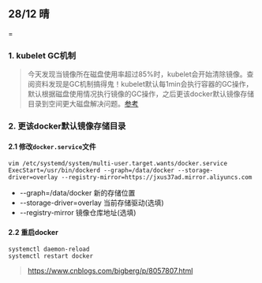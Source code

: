 
## 28/12 晴

=
### 1. kubelet GC机制
>今天发现当镜像所在磁盘使用率超过85%时，kubelet会开始清除镜像。查阅资料发现是GC机制搞得鬼！kubelet默认每1min会执行容器的GC操作，默认根据磁盘使用情况执行镜像的GC操作，之后更该docker默认镜像存储目录到空间更大磁盘解决问题。[参考](https://www.cnblogs.com/cf532088799/p/7865952.html "https://www.cnblogs.com/cf532088799/p/7865952.html")
### 2. 更该docker默认镜像存储目录
#### 2.1 修改`docker.service`文件
```shell
vim /etc/systemd/system/multi-user.target.wants/docker.service
ExecStart=/usr/bin/dockerd --graph=/data/docker --storage-driver=overlay --registry-mirror=https://jxus37ad.mirror.aliyuncs.com
```
* --graph=/data/docker 新的存储位置<br>
* --storage-driver=overlay 当前存储驱动(选填)<br>
* --registry-mirror 镜像仓库地址(选填)<br>
#### 2.2 重启docker
```shell
systemctl daemon-reload
systemctl restart docker
```
>https://www.cnblogs.com/bigberg/p/8057807.html
